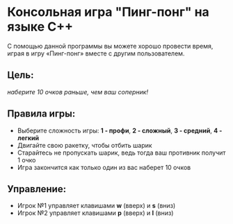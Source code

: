 # Консольная игра "Пинг-понг" на языке C++
С помощью данной программы вы можете хорошо провести время, 
играя в игру «Пинг-понг» вместе с другим пользователем.

Цель:
-
_наберите 10 очков раньше, чем ваш соперник!_
 
Правила игры:
-
- Выберите сложность игры: **1 - профи**, **2 - сложный**, **3 - средний**, **4 - легкий**
- Двигайте свою ракетку, чтобы отбить шарик
- Старайтесь не пропускать шарик, ведь тогда ваш противник получит 1 очко
- Игра закончится как только один из вас наберет 10 очков


Управление:
-
- Игрок №1 управляет клавишами **w** (вверх) и **s** (вниз)
- Игрок №2 управляет клавишами **p** (вверх) и **l** (вниз)
